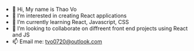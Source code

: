 - 👋 Hi, My name is Thao Vo
- 👀 I’m interested in creating React applications 
- 🌱 I’m currently learning React, Javascript, CSS
- 💞️ I’m looking to collaborate on diffreent front end projects using React and JS
- 📫 Email me: tvo0720@outlook.com

<!---
thaovo0720/thaovo0720 is a ✨ special ✨ repository because its `README.md` (this file) appears on your GitHub profile.
You can click the Preview link to take a look at your changes.
--->
